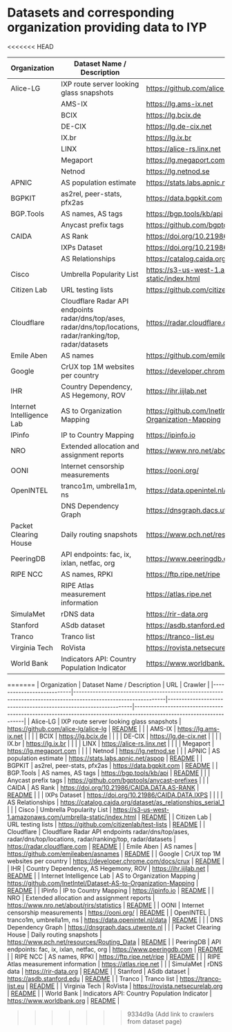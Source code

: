 # Datasets and corresponding organization providing data to IYP

<<<<<<< HEAD

| Organization                | Dataset Name / Description                   | URL                                                                   |
|-----------------------------|----------------------------------------------|-----------------------------------------------------------------------|
| Alice-LG                    | IXP route server looking glass snapshots     | https://github.com/alice-lg/alice-lg                            |
|                             | AMS-IX                                       | https://lg.ams-ix.net                                           |
|                             | BCIX                                         | https://lg.bcix.de                                              |
|                             | DE-CIX                                       | https://lg.de-cix.net                                           |
|                             | IX.br                                        | https://lg.ix.br                                                |
|                             | LINX                                         | https://alice-rs.linx.net                                       |
|                             | Megaport                                     | https://lg.megaport.com                                         |
|                             | Netnod                                       | https://lg.netnod.se                                            |
| APNIC                       | AS population estimate                       | https://stats.labs.apnic.net/aspop                              |
| BGPKIT                      | as2rel, peer-stats, pfx2as                   | https://data.bgpkit.com                                         |
| BGP.Tools                   | AS names, AS tags                            | https://bgp.tools/kb/api                                        |
|                             | Anycast prefix tags                          | https://github.com/bgptools/anycast-prefixes                    |
| CAIDA                       | AS Rank                                      | https://doi.org/10.21986/CAIDA.DATA.AS-RANK                     |
|                             | IXPs Dataset                                 | https://doi.org/10.21986/CAIDA.DATA.IXPS                        |
|                             | AS Relationships                             | https://catalog.caida.org/dataset/as_relationships_serial_1     |
| Cisco                       | Umbrella Popularity List                     | https://s3-us-west-1.amazonaws.com/umbrella-static/index.html   |
| Citizen Lab                 | URL testing lists                            | https://github.com/citizenlab/test-lists                        |
| Cloudflare                  | Cloudflare Radar API endpoints radar/dns/top/ases, radar/dns/top/locations, radar/ranking/top, radar/datasets   | https://radar.cloudflare.com                                   |
| Emile Aben                  | AS names                                     | https://github.com/emileaben/asnames                                 |
| Google                      | CrUX top 1M websites per country             |  https://developer.chrome.com/docs/crux |
| IHR                         | Country Dependency, AS Hegemony, ROV         | https://ihr.iijlab.net                                               |
| Internet Intelligence Lab   | AS to Organization Mapping                   | https://github.com/InetIntel/Dataset-AS-to-Organization-Mapping      |
| IPinfo                      | IP to Country Mapping                        | https://ipinfo.io
| NRO                         | Extended allocation and assignment reports   | https://www.nro.net/about/rirs/statistics                            |
| OONI                        | Internet censorship measurements             | https://ooni.org/                                               |
| OpenINTEL                   | tranco1m, umbrella1m, ns                     | https://data.openintel.nl/data                                       |
|                             | DNS Dependency Graph                         | https://dnsgraph.dacs.utwente.nl                                     |
| Packet Clearing House       | Daily routing snapshots                      | https://www.pch.net/resources/Routing_Data                          |
| PeeringDB                   | API endpoints: fac, ix, ixlan, netfac, org   | https://www.peeringdb.com                                            |
| RIPE NCC                    | AS names, RPKI                               | https://ftp.ripe.net/ripe                                            |
|                             | RIPE Atlas measurement information           | https://atlas.ripe.net                                               |
| SimulaMet                   | rDNS data                                    | https://rir-data.org                                                 |
| Stanford                    | ASdb dataset                                 | https://asdb.stanford.edu                                       |
| Tranco                      | Tranco list                                  | https://tranco-list.eu                                          |
| Virginia Tech               | RoVista                                      | https://rovista.netsecurelab.org                                |
| World Bank                  | Indicators API: Country Population Indicator | https://www.worldbank.org                                       |
=======
| Organization              | Dataset Name / Description                                                                                    | URL                                                             | Crawler                                                                                                            |
|---------------------------|---------------------------------------------------------------------------------------------------------------|-----------------------------------------------------------------|--------------------------------------------------------------------------------------------------------------------|
| Alice-LG                  | IXP route server looking glass snapshots                                                                      | https://github.com/alice-lg/alice-lg                            | [README](https://github.com/InternetHealthReport/internet-yellow-pages/tree/main/iyp/crawlers/alice_lg#readme)     |
|                           | AMS-IX                                                                                                        | https://lg.ams-ix.net                                           |                                                                                                                    |
|                           | BCIX                                                                                                          | https://lg.bcix.de                                              |                                                                                                                    |
|                           | DE-CIX                                                                                                        | https://lg.de-cix.net                                           |                                                                                                                    |
|                           | IX.br                                                                                                         | https://lg.ix.br                                                |                                                                                                                    |
|                           | LINX                                                                                                          | https://alice-rs.linx.net                                       |                                                                                                                    |
|                           | Megaport                                                                                                      | https://lg.megaport.com                                         |                                                                                                                    |
|                           | Netnod                                                                                                        | https://lg.netnod.se                                            |                                                                                                                    |
| APNIC                     | AS population estimate                                                                                        | https://stats.labs.apnic.net/aspop                              | [README](https://github.com/InternetHealthReport/internet-yellow-pages/tree/main/iyp/crawlers/apnic#readme)        |
| BGPKIT                    | as2rel, peer-stats, pfx2as                                                                                    | https://data.bgpkit.com                                         | [README](https://github.com/InternetHealthReport/internet-yellow-pages/tree/main/iyp/crawlers/bgpkit#readme)       |
| BGP.Tools                 | AS names, AS tags                                                                                             | https://bgp.tools/kb/api                                        | [README](https://github.com/InternetHealthReport/internet-yellow-pages/tree/main/iyp/crawlers/bgptools#readme)     |
|                           | Anycast prefix tags                                                                                           | https://github.com/bgptools/anycast-prefixes                    |                                                                                                                    |
| CAIDA                     | AS Rank                                                                                                       | https://doi.org/10.21986/CAIDA.DATA.AS-RANK                     | [README](https://github.com/InternetHealthReport/internet-yellow-pages/tree/main/iyp/crawlers/caida#readme)        |
|                           | IXPs Dataset                                                                                                  | https://doi.org/10.21986/CAIDA.DATA.IXPS                        |                                                                                                                    |
|                           | AS Relationships                                                                                              | https://catalog.caida.org/dataset/as_relationships_serial_1     |                                                                                                                    |
| Cisco                     | Umbrella Popularity List                                                                                      | https://s3-us-west-1.amazonaws.com/umbrella-static/index.html   | [README](https://github.com/InternetHealthReport/internet-yellow-pages/tree/main/iyp/crawlers/cisco#readme)        |
| Citizen Lab               | URL testing lists                                                                                             | https://github.com/citizenlab/test-lists                        | [README](https://github.com/InternetHealthReport/internet-yellow-pages/tree/main/iyp/crawlers/citizenlab#readme)   |
| Cloudflare                | Cloudflare Radar API endpoints radar/dns/top/ases, radar/dns/top/locations, radar/ranking/top, radar/datasets | https://radar.cloudflare.com                                    | [README](https://github.com/InternetHealthReport/internet-yellow-pages/tree/main/iyp/crawlers/cloudflare#readme)   |
| Emile Aben                | AS names                                                                                                      | https://github.com/emileaben/asnames                            | [README](https://github.com/InternetHealthReport/internet-yellow-pages/tree/main/iyp/crawlers/emileaben#readme)    |
| Google                    | CrUX top 1M websites per country                                                                              | https://developer.chrome.com/docs/crux                          | [README](https://github.com/InternetHealthReport/internet-yellow-pages/tree/main/iyp/crawlers/google#readme)       |
| IHR                       | Country Dependency, AS Hegemony, ROV                                                                          | https://ihr.iijlab.net                                          | [README](https://github.com/InternetHealthReport/internet-yellow-pages/tree/main/iyp/crawlers/ihr#readme)          |
| Internet Intelligence Lab | AS to Organization Mapping                                                                                    | https://github.com/InetIntel/Dataset-AS-to-Organization-Mapping | [README](https://github.com/InternetHealthReport/internet-yellow-pages/tree/main/iyp/crawlers/inetintel#readme)    |
| IPinfo                    | IP to Country Mapping                                                                                         | https://ipinfo.io                                               | [README](https://github.com/InternetHealthReport/internet-yellow-pages/tree/main/iyp/crawlers/ipinfo#readme)       |
| NRO                       | Extended allocation and assignment reports                                                                    | https://www.nro.net/about/rirs/statistics                       | [README](https://github.com/InternetHealthReport/internet-yellow-pages/tree/main/iyp/crawlers/nro#readme)          |
| OONI                      | Internet censorship measurements                                                                              | https://ooni.org/                                               | [README](https://github.com/InternetHealthReport/internet-yellow-pages/tree/main/iyp/crawlers/ooni#readme)         |
| OpenINTEL                 | tranco1m, umbrella1m, ns                                                                                      | https://data.openintel.nl/data                                  | [README](https://github.com/InternetHealthReport/internet-yellow-pages/tree/main/iyp/crawlers/openintel#readme)    |
|                           | DNS Dependency Graph                                                                                          | https://dnsgraph.dacs.utwente.nl                                |                                                                                                                    |
| Packet Clearing House     | Daily routing snapshots                                                                                       | https://www.pch.net/resources/Routing_Data                      | [README](https://github.com/InternetHealthReport/internet-yellow-pages/tree/main/iyp/crawlers/pch#readme)          |
| PeeringDB                 | API endpoints: fac, ix, ixlan, netfac, org                                                                    | https://www.peeringdb.com                                       | [README](https://github.com/InternetHealthReport/internet-yellow-pages/tree/main/iyp/crawlers/peeringdb#readme)    |
| RIPE NCC                  | AS names, RPKI                                                                                                | https://ftp.ripe.net/ripe                                       | [README](https://github.com/InternetHealthReport/internet-yellow-pages/tree/main/iyp/crawlers/ripe#readme)         |
|                           | RIPE Atlas measurement information                                                                            | https://atlas.ripe.net                                          |                                                                                                                    |
| SimulaMet                 | rDNS data                                                                                                     | https://rir-data.org                                            | [README](https://github.com/InternetHealthReport/internet-yellow-pages/tree/main/iyp/crawlers/simulamet#readme)    |
| Stanford                  | ASdb dataset                                                                                                  | https://asdb.stanford.edu                                       | [README](https://github.com/InternetHealthReport/internet-yellow-pages/tree/main/iyp/crawlers/stanford#readme)     |
| Tranco                    | Tranco list                                                                                                   | https://tranco-list.eu                                          | [README](https://github.com/InternetHealthReport/internet-yellow-pages/tree/main/iyp/crawlers/tranco#readme)       |
| Virginia Tech             | RoVista                                                                                                       | https://rovista.netsecurelab.org                                | [README](https://github.com/InternetHealthReport/internet-yellow-pages/tree/main/iyp/crawlers/virginiatech#readme) |
| World Bank                | Indicators API: Country Population Indicator                                                                  | https://www.worldbank.org                                       | [README](https://github.com/InternetHealthReport/internet-yellow-pages/tree/main/iyp/crawlers/worldbank#readme)    |
>>>>>>> 9334d9a (Add link to crawlers from dataset page)

